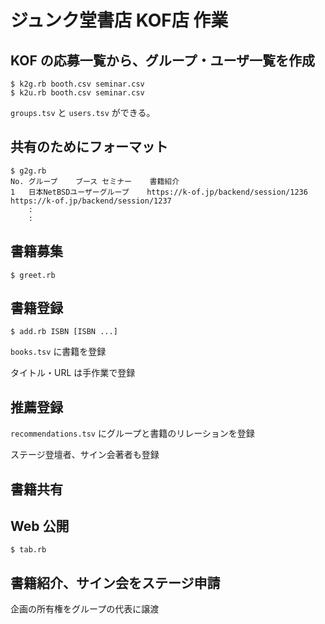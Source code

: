 # ジュンク堂書店 KOF店 作業

## KOF の応募一覧から、グループ・ユーザ一覧を作成

```
$ k2g.rb booth.csv seminar.csv
$ k2u.rb booth.csv seminar.csv
```

`groups.tsv` と `users.tsv` ができる。


## 共有のためにフォーマット

```
$ g2g.rb
No.	グループ	ブース	セミナー	書籍紹介
1	日本NetBSDユーザーグループ	https://k-of.jp/backend/session/1236	https://k-of.jp/backend/session/1237
	:
	:
```


## 書籍募集

```
$ greet.rb
```


## 書籍登録

```
$ add.rb ISBN [ISBN ...]
```

`books.tsv` に書籍を登録

タイトル・URL は手作業で登録


## 推薦登録

`recommendations.tsv` にグループと書籍のリレーションを登録

ステージ登壇者、サイン会著者も登録


## 書籍共有

## Web 公開

```
$ tab.rb
```

## 書籍紹介、サイン会をステージ申請

企画の所有権をグループの代表に譲渡

